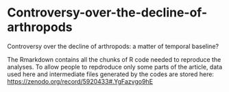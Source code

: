 # Controversy-over-the-decline-of-arthropods
Controversy over the decline of arthropods: a matter of temporal baseline?

The Rmarkdown contains all the chunks of R code needed to reproduce the analyses. To allow people to repdroduce only some parts of the article, data used here and intermediate files generated by the codes are stored here: https://zenodo.org/record/5920433#.YgFazvgo9hE
